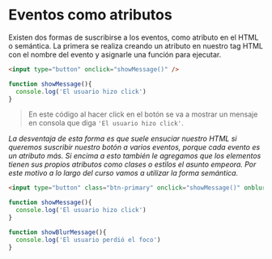 # Eventos como atributos

Existen dos formas de suscribirse a los eventos, como atributo en el HTML o semántica. La primera se realiza creando un atributo en nuestro tag HTML con el nombre del evento y asignarle una función para ejecutar.

```html
<input type="button" onclick="showMessage()" />
```

```js
function showMessage(){
  console.log('El usuario hizo click')
}
```

> En este código al hacer click en el botón se va a mostrar un mensaje en consola que diga `'El usuario hizo click'`.

*La desventaja de esta forma es que suele ensuciar nuestro HTML si queremos suscribir nuestro botón a varios eventos, porque cada evento es un atributo más. Si encima a esto también le agregamos que los elementos tienen sus propios atributos como clases o estilos el asunto empeora. Por este motivo a lo largo del curso vamos a utilizar la forma semántica.*

```html
<input type="button" class="btn-primary" onclick="showMessage()" onblur="showBlurMessage()" />
```

```js
function showMessage(){
  console.log('El usuario hizo click')
}

function showBlurMessage(){
  console.log('El usuario perdió el foco')
}
```